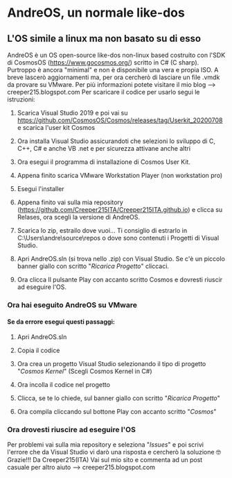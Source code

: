 # AndreOS, un normale like-dos
## L'OS simile a linux ma non basato su di esso
AndreOS è un OS open-source like-dos non-linux based costruito con l'SDK di CosmosOS (https://www.gocosmos.org/) scritto in C# (C sharp).
Purtroppo è ancora "minimal" e non è disponibile una vera e propia ISO. A breve lascerò aggiornamenti ma, per ora cercherò di lasciare un file .vmdk da provare su VMware.
Per più informazioni potete visitare il mio blog --> creeper215.blogspot.com
Per scaricare il codice per usarlo segui le istruzioni:

1) Scarica Visual Studio 2019 e poi vai su https://github.com/CosmosOS/Cosmos/releases/tag/Userkit_20200708 e scarica l'user kit Cosmos

2) Ora installa Visual Studio assicurandoti che selezioni lo sviluppo di C, C++, C# e anche VB .net e per sicurezza attivane anche altri

3) Ora esegui il programma di installazione di Cosmos User Kit.

4) Appena finito scarica VMware Workstation Player (non workstation pro)

5) Esegui l'installer

6) Appena finito vai sulla mia repository (https://github.com/Creeper215ITA/Creeper215ITA.github.io) e clicca su Relases, ora scegli la versione di AndreOS.

7) Scarica lo zip, estrailo dove vuoi... Ti consiglio di estrarlo in C:\Users\andre\source\repos o dove sono contenuti i Progetti di Visual Studio.

8) Apri AndreOS.sln (si trova nello .zip) con Visual Studio. Se c'è un piccolo banner giallo con scritto "_Ricarica Progetto_" cliccaci.

9) Ora clicca Il pulsante Play con accanto scritto Cosmos e dovresti riuscir ad eseguire l'OS. 

### Ora hai eseguito AndreOS su VMware
#### Se da errore esegui questi passaggi:

1) Apri AndreOS.sln

2) Copia il codice

3) Ora crea un progetto Visual Studio selezionando il tipo di progetto "_Cosmos Kernel_" (Scegli Cosmos Kernel in C#) 

4) Ora incolla il codice nel progetto

5) Clicca, se te lo chiede, sul banner giallo con scritto "_Ricarica Progetto_" 

6) Ora compila cliccando sul bottone Play con accanto scritto "_Cosmos_"
### Ora drovesti riuscire ad eseguire l'OS
Per problemi vai sulla mia repository e seleziona "_Issues_" e poi scrivi l'errore che da Visual Studio vi darò una risposta e cercherò la soluzione
🤓Grazie!!! Da Creeper215(ITA) Vai sul mio sito e commenta ad un post casuale per altro aiuto --> creeper215.blogspot.com
